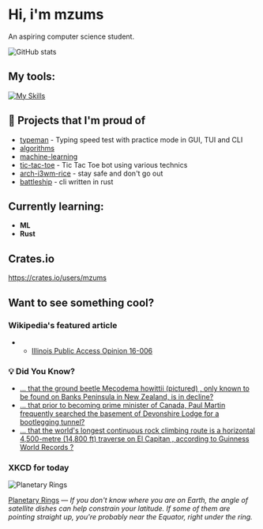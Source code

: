 # Hi, i'm mzums
An aspiring computer science student.  

![GitHub stats](https://github-readme-stats.vercel.app/api?username=mzums&show_icons=true&include_all_commits=true&theme=radical)

## My tools:
  
[![My Skills](https://skillicons.dev/icons?i=rust,python,pytorch,cpp,github,linux,arch,flutter&theme=dark)](https://skillicons.dev)

## 📌 Projects that I'm proud of
<!--PINNED:START-->
- [typeman](https://github.com/mzums/typeman) -  Typing speed test with practice mode in GUI, TUI and CLI 
- [algorithms](https://github.com/mzums/algorithms)
- [machine-learning](https://github.com/mzums/machine-learning)
- [tic-tac-toe](https://github.com/mzums/tic-tac-toe) - Tic Tac Toe bot using various technics
- [arch-i3wm-rice](https://github.com/mzums/arch-i3wm-rice) - stay safe and don't go out
- [battleship](https://github.com/mzums/battleship) - cli written in rust
<!--PINNED:END-->

## Currently learning:
- **ML**
- **Rust**

## Crates.io
https://crates.io/users/mzums

## Want to see something cool?

### Wikipedia's featured article
- <!--WIKI:START-->
  - [Illinois Public Access Opinion 16-006](https://en.wikipedia.org/wiki/Illinois_Public_Access_Opinion_16-006)
<!--WIKI:END-->

### 💡 Did You Know?
<!--DYK:START-->
  - [... that the ground beetle Mecodema howittii (pictured) , only known to be found on Banks Peninsula in New Zealand, is in decline?](https://en.wikipedia.org/wiki/Mecodema_howittii)
  - [... that prior to becoming prime minister of Canada, Paul Martin frequently searched the basement of Devonshire Lodge for a bootlegging tunnel?](https://en.wikipedia.org/wiki/Paul_Martin)
  - [... that the world's longest continuous rock climbing route is a horizontal 4,500-metre (14,800 ft) traverse on El Capitan , according to Guinness World Records ?](https://en.wikipedia.org/wiki/Traverse_(climbing))
<!--DYK:END-->

### XKCD for today
<!--XKCD:START-->
![Planetary Rings](https://imgs.xkcd.com/comics/planetary_rings.png)

[Planetary Rings](https://xkcd.com/3156) — *If you don't know where you are on Earth, the angle of satellite dishes can help constrain your latitude. If some of them are pointing straight up, you're probably near the Equator, right under the ring.*
<!--XKCD:END-->
